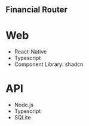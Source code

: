 ## Financial Router

# Web
- React-Native
- Typescript
- Component Library: shadcn

# API
- Node.js
- Typescript
- SQLite